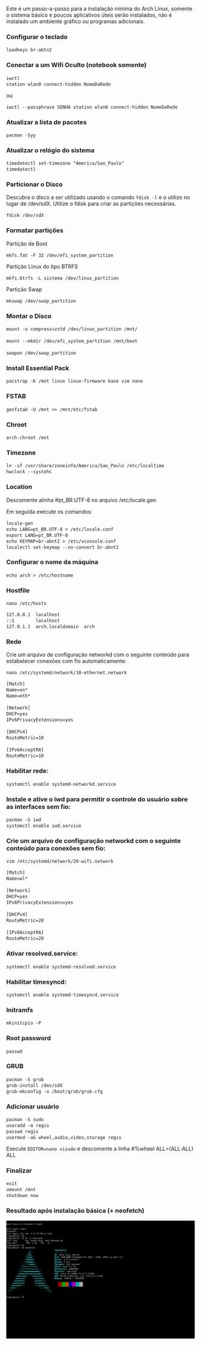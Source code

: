 Este é um passo-a-passo para a instalação mínima do Arch Linux, somente o sistema básico e poucos aplicativos úteis serão instalados, não é instalado um ambiente gráfico ou programas adicionais.

### Configurar o teclado
```
loadkeys br-abtn2
```

### Conectar a um Wifi Oculto (notebook somente)
```
iwctl
station wlan0 connect-hidden NomeDaRede
```
ou
```
iwctl --passphrase SENHA station wlan0 connect-hidden NomeDaRede
```

### Atualizar a lista de pacotes
```
pacman -Syy
```

### Atualizar o relógio do sistema
```
timedatectl set-timezone "America/Sao_Paulo"
timedatectl
```

### Particionar o Disco

Descubra o disco a ser utilizado usando o comando ```fdisk -l``` e o utilize no lugar de /dev/sdX.
Utilize o fdisk para criar as partições necessárias.

```
fdisk /dev/sdX
```

### Formatar partições

Partição de Boot 
```
mkfs.fat -F 32 /dev/efi_system_partition
```

Partição Linux do tipo BTRFS
```
mkfs.btrfs -L sistema /dev/linux_partition
```

Partição Swap
```
mkswap /dev/swap_partition
```

### Montar o Disco

```
mount -o compress=zstd /dev/linux_partition /mnt/

mount --mkdir /dev/efi_system_partition /mnt/boot

swapon /dev/swap_partition
```

### Install Essential Pack

```
pacstrap -K /mnt linux linux-firmware base vim nano
```

### FSTAB

```
genfstab -U /mnt >> /mnt/etc/fstab
```

### Chroot
```
arch-chroot /mnt
```

### Timezone

```
ln -sf /usr/share/zoneinfo/America/Sao_Paulo /etc/localtime
hwclock --systohc
```

### Location

Descomente alinha #pt_BR.UTF-8 no arquivo /etc/locale.gen

Em seguida execute os comandos:
```
locale-gen
echo LANG=pt_BR.UTF-8 > /etc/locale.conf
export LANG=pt_BR.UTF-8
echo KEYMAP=br-abnt2 > /etc/vconsole.conf
localectl set-keymap --no-convert br-abnt2

```

### Configurar o nome da máquina
```
echo arch > /etc/hostname
```

### Hostfile
```
nano /etc/hosts
```
```
127.0.0.1  localhost
::1        localhost
127.0.1.1  arch.localdomain  arch
```
### Rede
Crie um arquivo de configuração networkd com o seguinte conteúdo para estabelecer conexões com fio automaticamente:

```
nano /etc/systemd/network/10-ethernet.network
```
```
[Match]
Name=en*
Name=eth*

[Network]
DHCP=yes
IPv6PrivacyExtensions=yes

[DHCPv4]
RouteMetric=10

[IPv6AcceptRA]
RouteMetric=10
```

### Habilitar rede:

```
systemctl enable systemd-networkd.service
```

### Instale e ative o iwd para permitir o controle do usuário sobre as interfaces sem fio:

```
pacman -S iwd
systemctl enable iwd.service
```

### Crie um arquivo de configuração networkd com o seguinte conteúdo para conexões sem fio:

```
vim /etc/systemd/network/20-wifi.network
```
```
[Match]
Name=wl*

[Network]
DHCP=yes
IPv6PrivacyExtensions=yes

[DHCPv4]
RouteMetric=20

[IPv6AcceptRA]
RouteMetric=20
```

### Ativar resolved.service:

```
systemctl enable systemd-resolved.service
```

### Habilitar timesyncd:

```
systemctl enable systemd-timesyncd.service
```

### Initramfs
```
mkinitcpio -P
```

### Root password
```
passwd
```

### GRUB
```
pacman -S grub
grub-install /dev/sdX
grub-mkconfig -o /boot/grub/grub.cfg
```

### Adicionar usuário
```
pacman -S sudo
useradd -m regis
passwd regis
usermod -aG wheel,audio,video,storage regis
```
Execute ```EDITOR=nano visudo``` e descomente a linha #%wheel ALL=(ALL:ALL) ALL

### Finalizar
```
exit
umount /mnt
shutdown now
```

### Resultado após instalação básica (+ neofetch)

![Resultado após instalação básica](https://github.com/regis-amaral/S.O.S./blob/efb7128ced461300c447f19c2ed651771496e4d9/readme/Screenshot_ArchLinuxBasic_2023-06-03_17%3A21%3A11.png)
